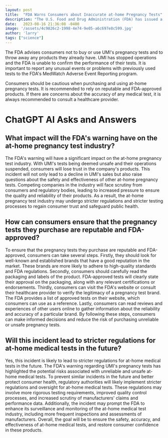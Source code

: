 ```yaml
---
layout: post
title:  "FDA Warns Consumers about Inaccurate at-home Pregnancy Tests"
description: "The U.S. Food and Drug Administration (FDA) has issued a warning to consumers regarding at-home pregnancy tests manufactured by Universal Meditech, Inc. (UMI), as these tests have not been confirmed to deliver accurate results."
date:   2023-08-16 21:36:08 -0400
image: '/assets/4c9826c2-1998-4e74-9e05-a6c697e8c599.jpg'
author: 'larry'
tags: ["science"]
---
```


The FDA advises consumers not to buy or use UMI's pregnancy tests and to throw away any products they already have. UMI has stopped operations and the FDA is unable to confirm the performance of their tests. It is important to report any unusual events or problems with previously used tests to the FDA's MedWatch Adverse Event Reporting program.

Consumers should be cautious when purchasing and using at-home pregnancy tests. It is recommended to rely on reputable and FDA-approved products. If there are concerns about the accuracy of any medical test, it is always recommended to consult a healthcare provider.


# ChatGPT AI Asks and Answers
## What impact will the FDA's warning have on the at-home pregnancy test industry?
The FDA's warning will have a significant impact on the at-home pregnancy test industry. With UMI's tests being deemed unsafe and their operations suspended, consumers will lose trust in the company's products. This incident will not only lead to a decline in UMI's sales but also raise questions about the safety and effectiveness of other at-home pregnancy tests. Competing companies in the industry will face scrutiny from consumers and regulatory bodies, leading to increased pressure to ensure the quality and reliability of their products. As a result, the at-home pregnancy test industry may undergo stricter regulations and stricter testing processes to regain consumer trust and safeguard public health.

## How can consumers ensure that the pregnancy tests they purchase are reputable and FDA-approved?
To ensure that the pregnancy tests they purchase are reputable and FDA-approved, consumers can take several steps. Firstly, they should look for well-known and established brands that have a good reputation in the market. These brands are more likely to adhere to high-quality standards and FDA regulations. Secondly, consumers should carefully read the packaging and labels of the product. FDA-approved tests will clearly state their approval on the packaging, along with any relevant certifications or endorsements. Thirdly, consumers can visit the FDA's website or consult their healthcare provider to verify the legitimacy of a pregnancy test brand. The FDA provides a list of approved tests on their website, which consumers can use as a reference. Lastly, consumers can read reviews and experiences of other users online to gather information about the reliability and accuracy of a particular brand. By following these steps, consumers can make informed decisions and reduce the risk of purchasing unreliable or unsafe pregnancy tests.

## Will this incident lead to stricter regulations for at-home medical tests in the future?
Yes, this incident is likely to lead to stricter regulations for at-home medical tests in the future. The FDA's warning regarding UMI's pregnancy tests has highlighted the potential risks associated with unreliable and unsafe at-home medical tests. To prevent similar incidents in the future and better protect consumer health, regulatory authorities will likely implement stricter regulations and oversight for at-home medical tests. These regulations may involve more rigorous testing requirements, improved quality control processes, and increased scrutiny of manufacturers' claims and performance data. Additionally, the incident may prompt the FDA to enhance its surveillance and monitoring of the at-home medical test industry, including more frequent inspections and assessments of manufacturers. Overall, the goal will be to ensure the safety, accuracy, and effectiveness of at-home medical tests, and restore consumer confidence in these products.

